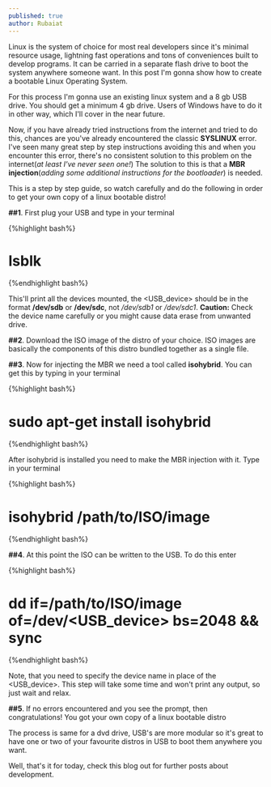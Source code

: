 ```yaml
---
published: true
author: Rubaiat
---
```

Linux is the system of choice for most real developers since it's minimal resource usage, lightning fast operations and tons of conveniences built to develop programs. It can be carried in a separate flash drive to boot the system anywhere someone want. In this post I'm gonna show how to create a bootable Linux Operating System.

For this process I'm gonna use an existing linux system and a 8 gb USB drive. You should get a minimum 4 gb drive. Users of Windows have to do it in other way, which I'll cover in the near future.

Now, if you have already tried instructions from the internet and tried to do this, chances are you've already encountered the classic **SYSLINUX** error. I've seen many great step by step instructions avoiding this and when you encounter this error, there's no consistent solution to this problem on the internet(_at least I've never seen one!_) The solution to this is that a **MBR injection**(_adding some additional instructions for the bootloader_) is needed.

This is a step by step guide, so watch carefully and do the following in order to get your own copy of a linux bootable distro!
 
**##1**. First plug your USB and type in your terminal

{%highlight bash%}
# lsblk
{%endhighlight bash%}

This'll print all the devices mounted, the <USB_device> should be in the format **/dev/sdb** or **/dev/sdc**, not _/dev/sdb1_ or _/dev/sdc1_. **Caution:** Check the device name carefully or you might cause data erase from unwanted drive.

**##2**. Download the ISO image of the distro of your choice. ISO images are basically the components of this distro bundled together as a single file.

**##3**. Now for injecting the MBR we need a tool called **isohybrid**. You can get this by typing in your terminal

{%highlight bash%}
# sudo apt-get install isohybrid
{%endhighlight bash%}

After isohybrid is installed you need to make the MBR injection with it. Type in your terminal

{%highlight bash%}
# isohybrid /path/to/ISO/image
{%endhighlight bash%}

**##4**. At this point the ISO can be written to the USB. To do this enter

{%highlight bash%}
# dd if=/path/to/ISO/image of=/dev/<USB_device> bs=2048 && sync
{%endhighlight bash%}

Note, that you need to specify the device name in place of the <USB_device>.
This step will take some time and won't print any output, so just wait and relax.

**##5**. If no errors encountered and you see the prompt, then congratulations! You got your own copy of a linux bootable distro

The process is same for a dvd drive, USB's are more modular so it's great to have one or two of your favourite distros in USB to boot them anywhere you want.

Well, that's it for today, check this blog out for further posts about development.
